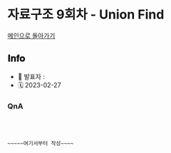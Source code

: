 # 자료구조 9회차 - Union Find

[메인으로 돌아가기](https://github.com/Maker-H/GroupStudy_Algo_Log)

## 𝐈𝐧𝐟𝐨

- 📌 발표자 : 
- 🗓️ 2023-02-27

### QnA


<br><br>

`~~~~~여기서부터 작성~~~~`
